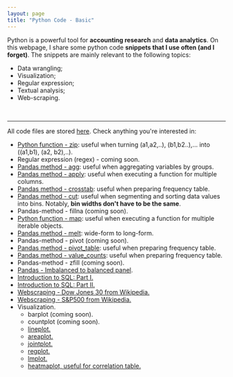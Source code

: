 ```yaml
---
layout: page
title: "Python Code - Basic"
---
```


Python is a powerful tool for **accounting research** and **data analytics**. 
On this webpage, I share some python code **snippets that I use often (and I forget)**. The snippets are mainly relevant to the following topics: 
* Data wrangling;
* Visualization;
* Regular expression;
* Textual analysis;
* Web-scraping.
<br/>


---
All code files are stored <a href="https://github.com/jaeyoonyu/jaeyoonyu.github.io/blob/main/_code" target="_blank">here</a>. Check anything you're interested in:

* [Python function - zip](https://nbviewer.org/github/jaeyoonyu/jaeyoonyu.github.io/blob/main/_code/function-zip.ipynb): useful when turning (a1,a2,..), (b1,b2..),... into ((a1,b1), (a2, b2),..). <br/>
* Regular expression (regex) - coming soon.
* [Pandas method - agg](https://nbviewer.org/github/jaeyoonyu/jaeyoonyu.github.io/blob/main/_code/pandas-method-agg.ipynb): useful when aggregating variables by groups. <br/>
* [Pandas method - apply](https://nbviewer.org/github/jaeyoonyu/jaeyoonyu.github.io/blob/main/_code/pandas-method-apply.ipynb): useful when executing a function for multiple columns. <br/>
* [Pandas method - crosstab](https://nbviewer.org/github/jaeyoonyu/jaeyoonyu.github.io/blob/main/_code/pandas-method-crosstab.ipynb): useful when preparing frequency table. <br/>
* [Pandas method - cut](https://nbviewer.org/github/jaeyoonyu/jaeyoonyu.github.io/blob/main/_code/pandas-method-cut.ipynb): useful when segmenting and sorting data values into bins. Notably, **bin widths don't have to be the same**. <br/>
* Pandas-method - fillna (coming soon).
* [Python function - map](https://nbviewer.org/github/jaeyoonyu/jaeyoonyu.github.io/blob/main/_code/function-map.ipynb): useful when executing a function for multiple iterable objects.<br/>
* [Pandas method - melt](https://nbviewer.org/github/jaeyoonyu/jaeyoonyu.github.io/blob/main/_code/pandas-method-melt.ipynb): wide-form to long-form. <br/>
* Pandas-method - pivot (coming soon).
* [Pandas method - pivot_table](https://nbviewer.org/github/jaeyoonyu/jaeyoonyu.github.io/blob/main/_code/pandas-method-pivot_table.ipynb): useful when preparing frequency table. <br/>
* [Pandas method - value_counts](https://nbviewer.org/github/jaeyoonyu/jaeyoonyu.github.io/blob/main/_code/pandas-method-crosstab.ipynb): useful when preparing frequency table. <br/>
* Pandas-method - zfill (coming soon).
* [Pandas - Imbalanced to balanced panel](https://nbviewer.org/github/jaeyoonyu/jaeyoonyu.github.io/blob/main/_code/imbalanced-to-balanced-df.ipynb).<br/>
* [Introduction to SQL: Part I.](https://nbviewer.org/github/jaeyoonyu/jaeyoonyu.github.io/blob/main/_code/intro-to-sql-part1.ipynb)<br/>
* [Introduction to SQL: Part II.](https://nbviewer.org/github/jaeyoonyu/jaeyoonyu.github.io/blob/main/_code/intro-to-sql-part2.ipynb)<br/>
* [Webscraping - Dow Jones 30 from Wikipedia.](https://nbviewer.org/github/jaeyoonyu/jaeyoonyu.github.io/blob/main/_code/DJ30.ipynb)<br/>
* [Webscraping - S&P500 from Wikipedia.](https://raw.githack.com/jaeyoonyu/jaeyoonyu.github.io/main/_code/SP500.html)<br/>
* Visualization.
    * barplot (coming soon).
    * countplot (coming soon).
    * [lineplot.](https://nbviewer.org/github/jaeyoonyu/jaeyoonyu.github.io/blob/main/_code/visual-lineplot.ipynb)
    * [areaplot.](https://nbviewer.org/github/jaeyoonyu/jaeyoonyu.github.io/blob/main/_code/visual-areaplot.ipynb)
    * [jointplot.](https://nbviewer.org/github/jaeyoonyu/jaeyoonyu.github.io/blob/main/_code/visual-jointplot.ipynb)
    * [regplot.](https://nbviewer.org/github/jaeyoonyu/jaeyoonyu.github.io/blob/main/_code/visual-regplot.ipynb)
    * [lmplot.](https://nbviewer.org/github/jaeyoonyu/jaeyoonyu.github.io/blob/main/_code/visual-lmplot.ipynb)
    * [heatmaplot, useful for correlation table.](https://nbviewer.org/github/jaeyoonyu/jaeyoonyu.github.io/blob/main/_code/visual-heatmap.ipynb)
